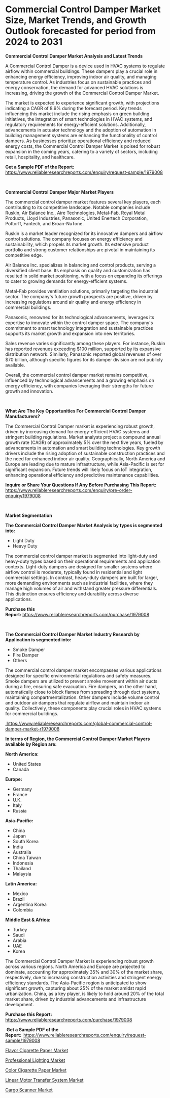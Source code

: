 <p><h1>Commercial Control Damper Market Size, Market Trends, and Growth Outlook forecasted for period from 2024 to 2031</h1></p><p><strong>Commercial Control Damper Market Analysis and Latest Trends</strong></p>
<p><p>A Commercial Control Damper is a device used in HVAC systems to regulate airflow within commercial buildings. These dampers play a crucial role in enhancing energy efficiency, improving indoor air quality, and managing temperature control. As industries focus on sustainable practices and energy conservation, the demand for advanced HVAC solutions is increasing, driving the growth of the Commercial Control Damper Market.</p><p>The market is expected to experience significant growth, with projections indicating a CAGR of 8.9% during the forecast period. Key trends influencing this market include the rising emphasis on green building initiatives, the integration of smart technologies in HVAC systems, and regulatory requirements for energy-efficient solutions. Additionally, advancements in actuator technology and the adoption of automation in building management systems are enhancing the functionality of control dampers. As businesses prioritize operational efficiency and reduced energy costs, the Commercial Control Damper Market is poised for robust expansion in the coming years, catering to a variety of sectors, including retail, hospitality, and healthcare.</p></p>
<p><strong>Get a Sample PDF of the Report:&nbsp;</strong> <a href="https://www.reliableresearchreports.com/enquiry/request-sample/1979008?utm_campaign=40&utm_medium=2&utm_source=Github&utm_content=ia&utm_term=25102024&utm_id=commercial-control-damper">https://www.reliableresearchreports.com/enquiry/request-sample/1979008</a></p>
<p>&nbsp;</p>
<p><strong>Commercial Control Damper Major Market Players</strong></p>
<p><p>The commercial control damper market features several key players, each contributing to its competitive landscape. Notable companies include Ruskin, Air Balance Inc., Aire Technologies, Metal-Fab, Royal Metal Products, Lloyd Industries, Panasonic, United Enertech Corporation, Pottorff, Fantech, and Broan-NuTone.</p><p>Ruskin is a market leader recognized for its innovative dampers and airflow control solutions. The company focuses on energy efficiency and sustainability, which propels its market growth. Its extensive product portfolio and strong customer relationships are pivotal in maintaining its competitive edge.</p><p>Air Balance Inc. specializes in balancing and control products, serving a diversified client base. Its emphasis on quality and customization has resulted in solid market positioning, with a focus on expanding its offerings to cater to growing demands for energy-efficient systems.</p><p>Metal-Fab provides ventilation solutions, primarily targeting the industrial sector. The company's future growth prospects are positive, driven by increasing regulations around air quality and energy efficiency in commercial buildings.</p><p>Panasonic, renowned for its technological advancements, leverages its expertise to innovate within the control damper space. The company's commitment to smart technology integration and sustainable practices supports its market growth and expansion into new territories.</p><p>Sales revenue varies significantly among these players. For instance, Ruskin has reported revenues exceeding $100 million, supported by its expansive distribution network. Similarly, Panasonic reported global revenues of over $70 billion, although specific figures for its damper division are not publicly available. </p><p>Overall, the commercial control damper market remains competitive, influenced by technological advancements and a growing emphasis on energy efficiency, with companies leveraging their strengths for future growth and innovation.</p></p>
<p>&nbsp;</p>
<p><strong>What Are The Key Opportunities For Commercial Control Damper Manufacturers?</strong></p>
<p><p>The Commercial Control Damper market is experiencing robust growth, driven by increasing demand for energy-efficient HVAC systems and stringent building regulations. Market analysts project a compound annual growth rate (CAGR) of approximately 5% over the next five years, fueled by advancements in automation and smart building technologies. Key growth drivers include the rising adoption of sustainable construction practices and the need for enhanced indoor air quality. Geographically, North America and Europe are leading due to mature infrastructure, while Asia-Pacific is set for significant expansion. Future trends will likely focus on IoT integration, enhancing operational efficiency and predictive maintenance capabilities.</p></p>
<p><strong>Inquire or Share Your Questions If Any Before Purchasing This Report:</strong> <a href="https://www.reliableresearchreports.com/enquiry/pre-order-enquiry/1979008?utm_campaign=40&utm_medium=2&utm_source=Github&utm_content=ia&utm_term=25102024&utm_id=commercial-control-damper">https://www.reliableresearchreports.com/enquiry/pre-order-enquiry/1979008</a></p>
<p>&nbsp;</p>
<p><strong>Market Segmentation</strong></p>
<p><strong>The Commercial Control Damper Market Analysis by types is segmented into:</strong></p>
<p><ul><li>Light Duty</li><li>Heavy Duty</li></ul></p>
<p><p>The commercial control damper market is segmented into light-duty and heavy-duty types based on their operational requirements and application contexts. Light-duty dampers are designed for smaller systems where airflow control is moderate, typically found in residential and light commercial settings. In contrast, heavy-duty dampers are built for larger, more demanding environments such as industrial facilities, where they manage high volumes of air and withstand greater pressure differentials. This distinction ensures efficiency and durability across diverse applications.</p></p>
<p><strong>Purchase this Report:&nbsp;</strong><a href="https://www.reliableresearchreports.com/purchase/1979008?utm_campaign=40&utm_medium=2&utm_source=Github&utm_content=ia&utm_term=25102024&utm_id=commercial-control-damper">https://www.reliableresearchreports.com/purchase/1979008</a></p>
<p>&nbsp;</p>
<p><strong>The Commercial Control Damper Market Industry Research by Application is segmented into:</strong></p>
<p><ul><li>Smoke Damper</li><li>Fire Damper</li><li>Others</li></ul></p>
<p><p>The commercial control damper market encompasses various applications designed for specific environmental regulations and safety measures. Smoke dampers are utilized to prevent smoke movement within air ducts during a fire, ensuring safe evacuation. Fire dampers, on the other hand, automatically close to block flames from spreading through duct systems, maintaining compartmentalization. Other dampers include volume control and outdoor air dampers that regulate airflow and maintain indoor air quality. Collectively, these components play crucial roles in HVAC systems for commercial buildings.</p></p>
<p><a href="https://www.reliableresearchreports.com/global-commercial-control-damper-market-r1979008?utm_campaign=40&utm_medium=2&utm_source=Github&utm_content=ia&utm_term=25102024&utm_id=commercial-control-damper">&nbsp;https://www.reliableresearchreports.com/global-commercial-control-damper-market-r1979008</a></p>
<p><strong>In terms of Region, the Commercial Control Damper Market Players available by Region are:</strong></p>
<p>
    <p> <strong> North America: </strong>
        <ul>
            <li>United States</li>
            <li>Canada</li>
        </ul>
        </p> 
    <p> <strong> Europe: </strong>
        <ul>
            <li>Germany</li>
            <li>France</li>
            <li>U.K.</li>
            <li>Italy</li>
            <li>Russia</li>
        </ul>
        </p> 
    <p> <strong> Asia-Pacific: </strong>
        <ul>
            <li>China</li>
            <li>Japan</li>
            <li>South Korea</li>
            <li>India</li>
            <li>Australia</li>
            <li>China Taiwan</li>
            <li>Indonesia</li>
            <li>Thailand</li>
            <li>Malaysia</li>
        </ul>
        </p> 
    <p> <strong> Latin America: </strong>
        <ul>
            <li>Mexico</li>
            <li>Brazil</li>
            <li>Argentina Korea</li>
            <li>Colombia</li>
        </ul>
        </p> 
    <p> <strong> Middle East & Africa: </strong>
        <ul>
            <li>Turkey</li>
            <li>Saudi</li>
            <li>Arabia</li>
            <li>UAE</li>
            <li>Korea</li>
        </ul>
    </p>
    </p>
<p><p>The Commercial Control Damper Market is experiencing robust growth across various regions. North America and Europe are projected to dominate, accounting for approximately 35% and 30% of the market share, respectively, due to increasing construction activities and stringent energy efficiency standards. The Asia-Pacific region is anticipated to show significant growth, capturing about 25% of the market amidst rapid urbanization. China, as a key player, is likely to hold around 20% of the total market share, driven by industrial advancements and infrastructure development.</p></p>
<p><strong>Purchase this Report: </strong><a href="https://www.reliableresearchreports.com/purchase/1979008?utm_campaign=40&utm_medium=2&utm_source=Github&utm_content=ia&utm_term=25102024&utm_id=commercial-control-damper">https://www.reliableresearchreports.com/purchase/1979008</a></p>
<p>&nbsp;<strong>Get a Sample PDF of the Report:&nbsp;&nbsp;</strong><a href="https://www.reliableresearchreports.com/enquiry/request-sample/1979008?utm_campaign=40&utm_medium=2&utm_source=Github&utm_content=ia&utm_term=25102024&utm_id=commercial-control-damper">https://www.reliableresearchreports.com/enquiry/request-sample/1979008</a></p>
<p><strong></strong></p>
<p><p><a href="https://www.linkedin.com/pulse/disruption-innovation-flavor-cigarette-paper-industry-market-orkbf?utm_campaign=40&utm_medium=2&utm_source=Github&utm_content=ia&utm_term=25102024&utm_id=commercial-control-damper">Flavor Cigarette Paper Market</a></p><p><a href="https://issuu.com/reportprime-2/docs/professional-lighting-market-size-2_43eac49e0a1bcc?utm_campaign=40&utm_medium=2&utm_source=Github&utm_content=ia&utm_term=25102024&utm_id=commercial-control-damper">Professional Lighting Market</a></p><p><a href="https://www.linkedin.com/pulse/evolution-color-cigarette-paper-market-key-shifts-from-2024-9lrof?utm_campaign=40&utm_medium=2&utm_source=Github&utm_content=ia&utm_term=25102024&utm_id=commercial-control-damper">Color Cigarette Paper Market</a></p><p><a href="https://github.com/michaelhall412/Market-Research-Report-List-1/blob/main/linear-motor-transfer-system-market.md?utm_campaign=40&utm_medium=2&utm_source=Github&utm_content=ia&utm_term=25102024&utm_id=commercial-control-damper">Linear Motor Transfer System Market</a></p><p><a href="https://issuu.com/reportprime-2/docs/cargo-scanner-market-size-2030.pptx_1e81fa7aedb51e?utm_campaign=40&utm_medium=2&utm_source=Github&utm_content=ia&utm_term=25102024&utm_id=commercial-control-damper">Cargo Scanner Market</a></p></p>